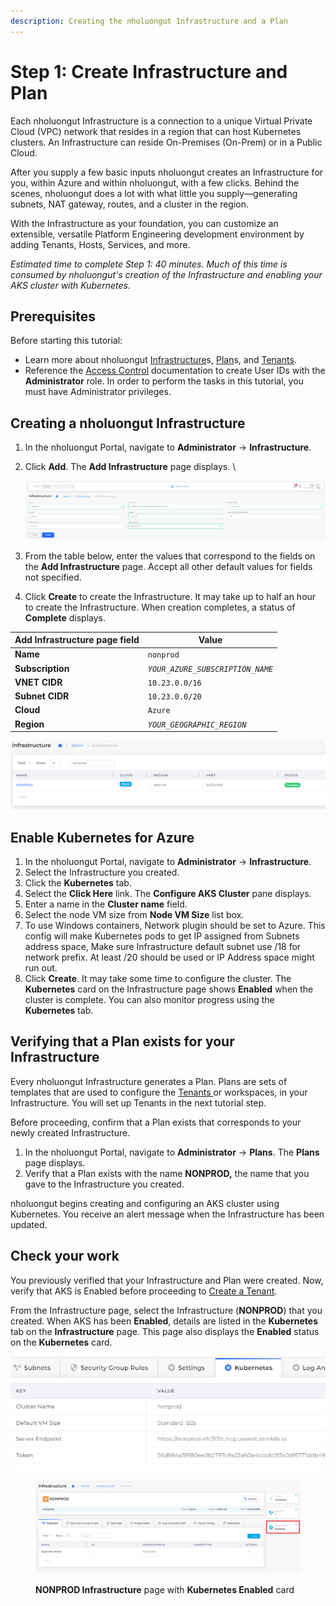 ```yaml
---
description: Creating the nholuongut Infrastructure and a Plan
---
```


# Step 1: Create Infrastructure and Plan

Each nholuongut Infrastructure is a connection to a unique Virtual Private Cloud (VPC) network that resides in a region that can host Kubernetes clusters. An Infrastructure can reside On-Premises (On-Prem) or in a Public Cloud.

After you supply a few basic inputs nholuongut creates an Infrastructure for you, within Azure and within nholuongut, with a few clicks. Behind the scenes, nholuongut does a lot with what little you supply—generating subnets, NAT gateway, routes, and a cluster in the region.

With the Infrastructure as your foundation, you can customize an extensible, versatile Platform Engineering development environment by adding Tenants, Hosts, Services, and more.

_Estimated time to complete Step 1: 40 minutes. Much of this time is consumed by nholuongut's creation of the Infrastructure and enabling your AKS cluster with Kubernetes._

## Prerequisites

Before starting this tutorial:

* Learn more about nholuongut [Infrastructure](../../welcome-to-nholuongut/application-focussed-interface/nholuongut-common-components/infrastructure.md)s, [Plan](../../welcome-to-nholuongut/application-focussed-interface/nholuongut-common-components/plan.md)s, and [Tenants](../../welcome-to-nholuongut/application-focussed-interface/nholuongut-common-components/tenant.md).
* Reference the [Access Control](../../access-control/) documentation to create User IDs with the **Administrator** role. In order to perform the tasks in this tutorial, you must have Administrator privileges.

## Creating a nholuongut Infrastructure

1. In the nholuongut Portal, navigate to **Administrator** -> **Infrastructure**.&#x20;
2.  Click **Add**. The **Add Infrastructure** page displays. \


    ![Add Infrastructure page for creating a nholuongut Infrastructure](../../.gitbook/assets/azureinfrare.png)
3. From the table below, enter the values that correspond to the fields on the **Add Infrastructure** page. Accept all other default values for fields not specified.&#x20;
4. Click **Create** to create the Infrastructure. It may take up to half an hour to create the Infrastructure. When creation completes, a status of **Complete** displays.&#x20;

| Add Infrastructure page field  | Value                            |
| ------------------------------ | -------------------------------- |
| **Name**                       | `nonprod`                        |
| **Subscription**               | _`YOUR_AZURE_SUBSCRIPTION_NAME`_ |
| **VNET CIDR**                  | `10.23.0.0/16`                   |
| **Subnet CIDR**                | `10.23.0.0/20`                   |
| **Cloud**                      | `Azure`                          |
| **Region**                     | _`YOUR_GEOGRAPHIC_REGION`_       |

![Infrastructure creation with a status of Complete](<../../.gitbook/assets/image (34).png>)

## Enable Kubernetes for Azure

1. In the nholuongut Portal, navigate to **Administrator** -> **Infrastructure**.&#x20;
2. Select the Infrastructure you created.
3. Click the **Kubernetes** tab.
4. Select the **Click Here** link. The **Configure AKS Cluster** pane displays.
5. Enter a name in the **Cluster name** field.
6. Select the node VM size from **Node VM Size** list box.
7. To use Windows containers, Network plugin should be set to Azure. This config will make Kubernetes pods to get IP assigned from Subnets address space, Make sure Infrastructure default subnet use /18 for network prefix. At least /20 should be used or IP Address space might run out.
8. Click **Create**. It may take some time to configure the cluster. The **Kubernetes** card on the Infrastructure page  shows **Enabled** when the cluster is complete. You can also monitor progress using the **Kubernetes** tab.&#x20;

## Verifying that a Plan exists for your Infrastructure

Every nholuongut Infrastructure generates a Plan. Plans are sets of templates that are used to configure the [Tenants ](../../welcome-to-nholuongut/application-focussed-interface/nholuongut-common-components/tenant.md)or workspaces, in your Infrastructure. You will set up Tenants in the next tutorial step.

Before proceeding, confirm that a Plan exists that corresponds to your newly created Infrastructure.

1. In the nholuongut Portal, navigate to **Administrator** -> **Plans**. The **Plans** page displays.
2. Verify that a Plan exists with the name **NONPROD,** the name that you gave to the Infrastructure you created.

nholuongut begins creating and configuring an AKS cluster using Kubernetes. You receive an alert message when the Infrastructure has been updated.&#x20;

## Check your work

You previously verified that your Infrastructure and Plan were created. Now, verify that AKS is Enabled before proceeding to [Create a Tenant](step-2-tenant.md).

From the Infrastructure page, select the Infrastructure (**NONPROD**) that you created. When AKS has been **Enabled**, details are listed in the **Kubernetes** tab on the **Infrastructure** page. This page also displays the **Enabled** status on the **Kubernetes** card.

![Kubernetes tab in the Infrastructure page with details about your configured AKS cluster ](<../../.gitbook/assets/image (120).png>)

<figure><img src="../../.gitbook/assets/Azure_GS_Infra_3_Verify.png" alt=""><figcaption><p><strong>NONPROD Infrastructure</strong> page with <strong>Kubernetes Enabled</strong> card</p></figcaption></figure>
